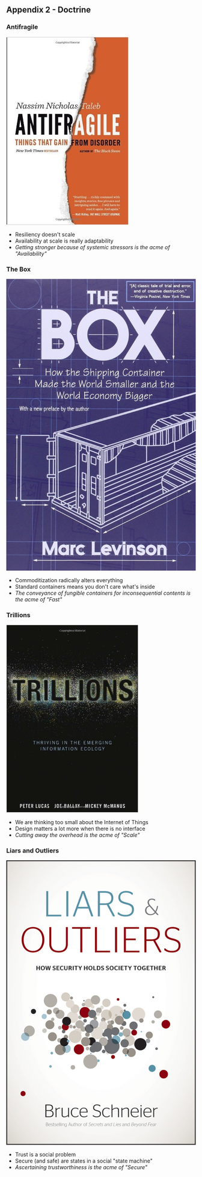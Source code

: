 ## Appendix 2 - Doctrine

### Antifragile 
![Antifragile](../../images/antifragile.jpg)
* Resiliency doesn't scale
* Availability at scale is really adaptability
* _Getting stronger because of systemic stressors is the acme of "Availability"_
### The Box
![The Box](../../images/the-box.jpg)
* Commoditization radically alters everything
* Standard containers means you don't care what's inside
* _The conveyance of fungible containers for inconsequential contents is the acme of "Fast"_
### Trillions
![Trillions](../../images/trillions.jpg)
* We are thinking too small about the Internet of Things
* Design matters a lot more when there is no interface
* _Cutting away the overhead is the acme of "Scale"_
### Liars and Outliers
![Liars and Outliers](../../images/liars-and-outliers.orig.jpg)
* Trust is a social problem
* Secure (and safe) are states in a social "state machine"
* _Ascertaining trustworthiness is the acme of "Secure"_
